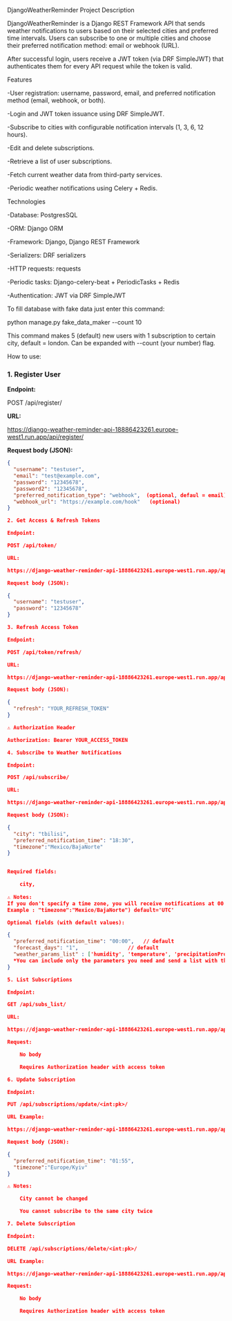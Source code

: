 DjangoWeatherReminder
Project Description

DjangoWeatherReminder is a Django REST Framework API that sends weather notifications to users based on their selected cities and preferred time intervals. Users can subscribe to one or multiple cities and choose their preferred notification method: email or webhook (URL).

After successful login, users receive a JWT token (via DRF SimpleJWT) that authenticates them for every API request while the token is valid.

Features

-User registration: username, password, email, and preferred notification method (email, webhook, or both).

-Login and JWT token issuance using DRF SimpleJWT.

-Subscribe to cities with configurable notification intervals (1, 3, 6, 12 hours).

-Edit and delete subscriptions.

-Retrieve a list of user subscriptions.

-Fetch current weather data from third-party services.

-Periodic weather notifications using Celery + Redis.

Technologies

-Database: PostgresSQL

-ORM: Django ORM

-Framework: Django, Django REST Framework

-Serializers: DRF serializers

-HTTP requests: requests

-Periodic tasks: Django-celery-beat + PeriodicTasks + Redis

-Authentication: JWT via DRF SimpleJWT

To fill database with fake data just enter this command:

python manage.py fake_data_maker --count 10

This command makes 5 (default) new users with 1 subscription to certain city, default = london.
Can be expanded with --count (your number) flag.

How to use:

### 1. Register User
**Endpoint:**

POST /api/register/

**URL:**

https://django-weather-reminder-api-18886423261.europe-west1.run.app/api/register/

**Request body (JSON):**
```json
{
  "username": "testuser",
  "email": "test@example.com",
  "password": "12345678",
  "password2": "12345678",
  "preferred_notification_type": "webhook",  (optional, defaul = email)
  "webhook_url": "https://example.com/hook"   (optional)
}

2. Get Access & Refresh Tokens

Endpoint:

POST /api/token/

URL:

https://django-weather-reminder-api-18886423261.europe-west1.run.app/api/token/

Request body (JSON):

{
  "username": "testuser",
  "password": "12345678"
}

3. Refresh Access Token

Endpoint:

POST /api/token/refresh/

URL:

https://django-weather-reminder-api-18886423261.europe-west1.run.app/api/token/refresh/

Request body (JSON):

{
  "refresh": "YOUR_REFRESH_TOKEN"
}

⚠️ Authorization Header

Authorization: Bearer YOUR_ACCESS_TOKEN

4. Subscribe to Weather Notifications

Endpoint:

POST /api/subscribe/

URL:

https://django-weather-reminder-api-18886423261.europe-west1.run.app/api/subscribe/

Request body (JSON):

{
  "city": "tbilisi",
  "preferred_notification_time": "18:30",
  "timezone":"Mexico/BajaNorte"
}


Required fields:

    city,
    
⚠️ Notes: 
If you don't specify a time zone, you will receive notifications at 00:00 UTC time.
Example : "timezone":"Mexico/BajaNorte") default='UTC'

Optional fields (with default values):

{
  "preferred_notification_time": "00:00",   // default
  "forecast_days": "1",                // default
  "weather_params_list" : ['humidity', 'temperature', 'precipitationProbability', 'windSpeed'], // default 
  *You can include only the parameters you need and send a list with them, 4 paramaters supported
}

5. List Subscriptions

Endpoint:

GET /api/subs_list/

URL:

https://django-weather-reminder-api-18886423261.europe-west1.run.app/api/subs_list/

Request:

    No body

    Requires Authorization header with access token

6. Update Subscription

Endpoint:

PUT /api/subscriptions/update/<int:pk>/

URL Example:

https://django-weather-reminder-api-18886423261.europe-west1.run.app/api/subscriptions/update/12/

Request body (JSON):

{
  "preferred_notification_time": "01:55",
  "timezone":"Europe/Kyiv"
}

⚠️ Notes:

    City cannot be changed

    You cannot subscribe to the same city twice

7. Delete Subscription

Endpoint:

DELETE /api/subscriptions/delete/<int:pk>/

URL Example:

https://django-weather-reminder-api-18886423261.europe-west1.run.app/api/subscriptions/delete/12/

Request:

    No body

    Requires Authorization header with access token